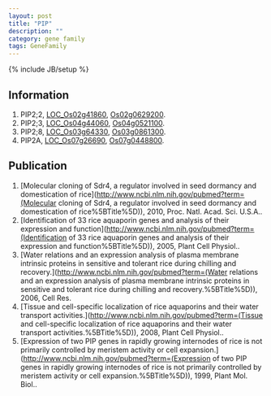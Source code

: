 ```yaml
---
layout: post
title: "PIP"
description: ""
category: gene family
tags: GeneFamily
---
```

{% include JB/setup %}

## Information
1. PIP2;2, [LOC_Os02g41860](http://rice.plantbiology.msu.edu/cgi-bin/ORF_infopage.cgi?orf=LOC_Os02g41860), [Os02g0629200](http://rapdb.dna.affrc.go.jp/viewer/gbrowse_details/irgsp1?name=Os02g0629200).
2. PIP2;3, [LOC_Os04g44060](http://rice.plantbiology.msu.edu/cgi-bin/ORF_infopage.cgi?orf=LOC_Os04g44060), [Os04g0521100](http://rapdb.dna.affrc.go.jp/viewer/gbrowse_details/irgsp1?name=Os04g0521100).
3. PIP2;8, [LOC_Os03g64330](http://rice.plantbiology.msu.edu/cgi-bin/ORF_infopage.cgi?orf=LOC_Os03g64330), [Os03g0861300](http://rapdb.dna.affrc.go.jp/viewer/gbrowse_details/irgsp1?name=Os03g0861300).
4. PIP2A, [LOC_Os07g26690](http://rice.plantbiology.msu.edu/cgi-bin/ORF_infopage.cgi?orf=LOC_Os07g26690), [Os07g0448800](http://rapdb.dna.affrc.go.jp/viewer/gbrowse_details/irgsp1?name=Os07g0448800).

## Publication
1. [Molecular cloning of Sdr4, a regulator involved in seed dormancy and domestication of rice](http://www.ncbi.nlm.nih.gov/pubmed?term=(Molecular cloning of Sdr4, a regulator involved in seed dormancy and domestication of rice%5BTitle%5D)), 2010, Proc. Natl. Acad. Sci. U.S.A..
2. [Identification of 33 rice aquaporin genes and analysis of their expression and function](http://www.ncbi.nlm.nih.gov/pubmed?term=(Identification of 33 rice aquaporin genes and analysis of their expression and function%5BTitle%5D)), 2005, Plant Cell Physiol..
3. [Water relations and an expression analysis of plasma membrane intrinsic proteins  in sensitive and tolerant rice during chilling and recovery.](http://www.ncbi.nlm.nih.gov/pubmed?term=(Water relations and an expression analysis of plasma membrane intrinsic proteins  in sensitive and tolerant rice during chilling and recovery.%5BTitle%5D)), 2006, Cell Res.
4. [Tissue and cell-specific localization of rice aquaporins and their water transport activities.](http://www.ncbi.nlm.nih.gov/pubmed?term=(Tissue and cell-specific localization of rice aquaporins and their water transport activities.%5BTitle%5D)), 2008, Plant Cell Physiol..
5. [Expression of two PIP genes in rapidly growing internodes of rice is not primarily controlled by meristem activity or cell expansion.](http://www.ncbi.nlm.nih.gov/pubmed?term=(Expression of two PIP genes in rapidly growing internodes of rice is not primarily controlled by meristem activity or cell expansion.%5BTitle%5D)), 1999, Plant Mol. Biol..


